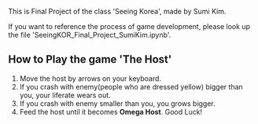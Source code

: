 
  This is Final Project of the class 'Seeing Korea', made by Sumi Kim.

  If you want to reference the process of game development,
  please look up the file 'SeeingKOR_Final_Project_SumiKim.ipynb'.

  ## How to Play the game 'The Host'
  1) Move the host by arrows on your keyboard.
  2) If you crash with enemy(people who are dressed yellow) bigger than you, your liferate wears out.
  3) If you crash with enemy smaller than you, you grows bigger.
  4) Feed the host until it becomes **Omega Host**. Good Luck!
